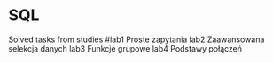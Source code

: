 # SQL
Solved tasks from studies
#lab1 Proste zapytania
lab2 Zaawansowana selekcja danych
lab3 Funkcje grupowe
lab4 Podstawy połączeń
